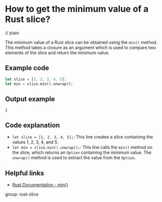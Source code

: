 # How to get the minimum value of a Rust slice?
// plain

The minimum value of a Rust slice can be obtained using the `min()` method. This method takes a closure as an argument which is used to compare two elements of the slice and return the minimum value.

## Example code

```rust
let slice = [1, 2, 3, 4, 5];
let min = slice.min().unwrap();
```

## Output example

```
1
```

## Code explanation

- `let slice = [1, 2, 3, 4, 5];`: This line creates a slice containing the values 1, 2, 3, 4, and 5.
- `let min = slice.min().unwrap();`: This line calls the `min()` method on the slice, which returns an `Option` containing the minimum value. The `unwrap()` method is used to extract the value from the `Option`.

## Helpful links
- [Rust Documentation - min()](https://doc.rust-lang.org/std/primitive.slice.html#method.min)

group: rust-slice